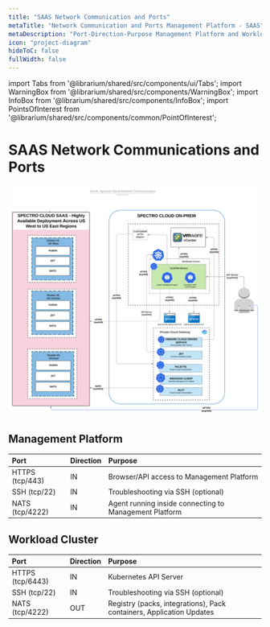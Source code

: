 ```yaml
---
title: "SAAS Network Communication and Ports"
metaTitle: "Network Communication and Ports Management Platform - SAAS"
metaDescription: "Port-Direction-Purpose Management Platform and Workload Clusters in Spectro SAAS"
icon: "project-diagram"
hideToC: false
fullWidth: false
---
```

 
import Tabs from '@librarium/shared/src/components/ui/Tabs';
import WarningBox from '@librarium/shared/src/components/WarningBox';
import InfoBox from '@librarium/shared/src/components/InfoBox';
import PointsOfInterest from '@librarium/shared/src/components/common/PointOfInterest';


# SAAS Network Communications and Ports

![saas_networks_ports.png](saas_networks_ports.png)

## Management Platform

|Port            |Direction|Purpose                   |    
|:---------------|:---------|:-----------------------|
|HTTPS (tcp/443) |IN        |Browser/API access to Management Platform|
|SSH (tcp/22)    |IN        |Troubleshooting via SSH (optional) |
|NATS (tcp/4222) |IN        |Agent running inside connecting to Management Platform|

## Workload Cluster

|Port            |Direction | Purpose|
|:---------------|:---------|:--------------|
|HTTPS (tcp/6443)|IN        |Kubernetes API Server|
|SSH (tcp/22)    |IN        |Troubleshooting via SSH (optional) |
|NATS (tcp/4222) |OUT       |Registry (packs, integrations), Pack containers, Application Updates|

